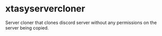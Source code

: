 # xtasyservercloner
Server cloner that clones discord server without any permissions on the server being copied. 

